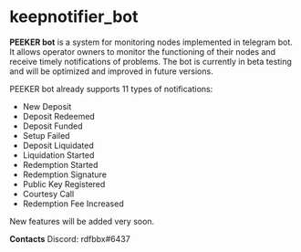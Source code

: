 # keepnotifier_bot

**PEEKER bot** is a system for monitoring nodes implemented in telegram bot. It allows operator owners to monitor the functioning of their nodes and receive timely notifications of problems.
The bot is currently in beta testing and will be optimized and improved in future versions.

PEEKER bot already supports 11 types of notifications:
* New Deposit
* Deposit Redeemed
* Deposit Funded
* Setup Failed
* Deposit Liquidated
* Liquidation Started
* Redemption Started
* Redemption Signature
* Public Key Registered
* Courtesy Call
* Redemption Fee Increased

New features will be added very soon.

**Contacts**
Discord: rdfbbx#6437
